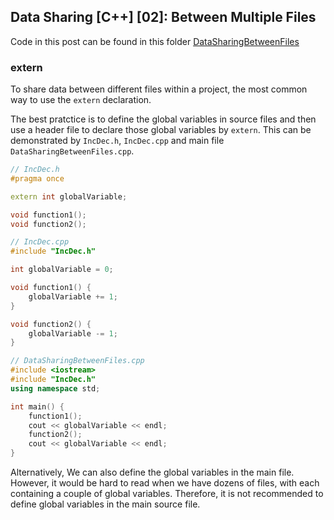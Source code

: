 ## Data Sharing [C++] [02]: Between Multiple Files

Code in this post can be found in this folder [DataSharingBetweenFiles](https://github.com/c-huang-tty/c-huang-tty.github.io/tree/main/code/cpp/DataSharing/DataSharingBetweenFiles)

### extern
To share data between different files within a project, the most common way to use the `extern` declaration. 

The best pratctice is to define the global variables in source files and then use a header file to declare those global variables by `extern`. This can be demonstrated by `IncDec.h`, `IncDec.cpp` and main file `DataSharingBetweenFiles.cpp`.

```cpp
// IncDec.h
#pragma once

extern int globalVariable;

void function1();
void function2();
```
```cpp
// IncDec.cpp
#include "IncDec.h"

int globalVariable = 0;

void function1() {
    globalVariable += 1;
}

void function2() {
    globalVariable -= 1;
}
```
```cpp
// DataSharingBetweenFiles.cpp
#include <iostream>
#include "IncDec.h"
using namespace std;

int main() {
    function1();
    cout << globalVariable << endl;
    function2();
    cout << globalVariable << endl;
}
```

Alternatively, We can also define the global variables in the main file. However, it would be hard to read when we have dozens of files, with each containing a couple of global variables. Therefore, it is not recommended to define global variables in the main source file. 
